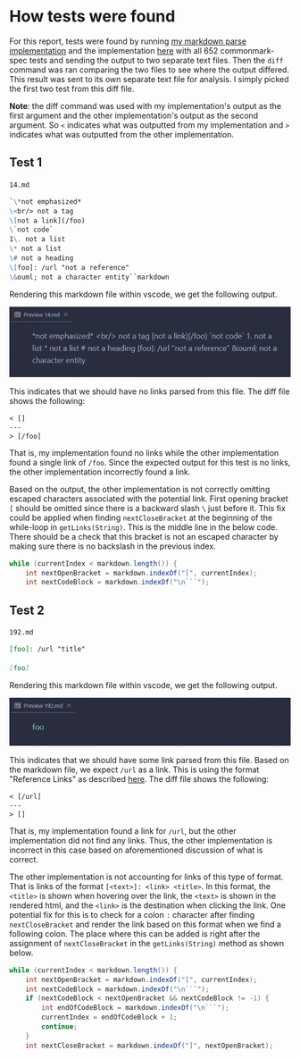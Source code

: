 # How tests were found
For this report, tests were found by running [my markdown parse implementation](https://github.com/cdavisj/markdown-parse/blob/main/MarkdownParse.java) and the implementation [here](https://github.com/ucsd-cse15l-w22/markdown-parse/blob/main/MarkdownParse.java) with all 652 commonmark-spec tests and sending the output to two separate text files. Then the `diff` command was ran comparing the two files to see where the output differed. This result was sent to its own separate text file for analysis. I simply picked the first two test from this diff file.

**Note**: the diff command was used with my implementation's output as the first argument and the other implementation's output as the second argument. So `<` indicates what was outputted from my implementation and `>` indicates what was outputted from the other implementation.

## Test 1
`14.md`
```markdown
`\*not emphasized*
\<br/> not a tag
\[not a link](/foo)
\`not code`
1\. not a list
\* not a list
\# not a heading
\[foo]: /url "not a reference"
\&ouml; not a character entity``markdown
```

Rendering this markdown file within vscode, we get the following output.

![14.png](images/14.png)

This indicates that we should have no links parsed from this file. 
The diff file shows the following:
```
< []
---
> [/foo]
```
That is, my implementation found no links while the other implementation found a single link of `/foo`. Since the expected output for this test is no links, the other implementation incorrectly found a link.

Based on the output, the other implementation is not correctly omitting escaped characters associated with the potential link. First opening bracket `[` should be omitted since there is a backward slash `\` just before it. This fix could be applied when finding `nextCloseBracket` at the beginning of the while-loop in `getLinks(String)`. This is the middle line in the below code. There should be a check that this bracket is not an escaped character by making sure there is no backslash in the previous index.

```java
while (currentIndex < markdown.length()) {
    int nextOpenBracket = markdown.indexOf("[", currentIndex);
    int nextCodeBlock = markdown.indexOf("\n```");
```

## Test 2
`192.md`
```markdown
[foo]: /url "title"

[foo]
```

Rendering this markdown file within vscode, we get the following output.

![192.png](images/192.png)

This indicates that we should have some link parsed from this file. Based on the markdown file, we expect `/url` as a link. This is using the format "Reference Links" as described [here](https://www.w3schools.io/file/markdown-links/).
The diff file shows the following:
```
< [/url]
---
> []
```

That is, my implementation found a link for `/url`, but the other implementation did not find any links. Thus, the other implementation is incorrect in this case based on aforementioned discussion of what is correct. 

The other implementation is not accounting for links of this type of format. That is links of the format `[<text>]: <link> <title>`. In this format, the `<title>` is shown when hovering over the link, the `<text>` is shown in the rendered html, and the `<link>` is the destination when clicking the link. One potential fix for this is to check for a colon `:` character after finding `nextCloseBracket` and render the link based on this format when we find a following colon. The place where this can be added is right after the assignment of `nextCloseBracket` in the `getLinks(String)` method as shown below.

```java
while (currentIndex < markdown.length()) {
    int nextOpenBracket = markdown.indexOf("[", currentIndex);
    int nextCodeBlock = markdown.indexOf("\n```");
    if (nextCodeBlock < nextOpenBracket && nextCodeBlock != -1) {
        int endOfCodeBlock = markdown.indexOf("\n```");
        currentIndex = endOfCodeBlock + 1;
        continue;
    }
    int nextCloseBracket = markdown.indexOf("]", nextOpenBracket);
```
